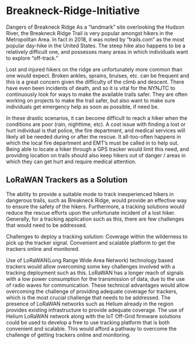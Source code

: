 # Breakneck-Ridge-Initiative

Dangers of Breakneck Ridge
As a “landmark” site overlooking the Hudson River, the Breakneck Ridge Trail is very popular amongst hikers in the Metropolitan Area. In fact in 2018, it was noted by “trails.com” as the most popular day-hike in the United States. The steep hike also happens to be a relatively difficult one, and possesses many areas in which individuals want to explore “off-track.”

Lost and injured hikers on the ridge are unfortunately more common than one would expect. Broken ankles, sprains, bruises, etc. can be frequent and this is a great concern given the difficulty of the climb and descent. There have even been incidents of death, and so it is vital for the NYNJTC to continuously look for ways to make the available trails safer. They are often working on projects to make the trail safer, but also want to make sure individuals get emergency help as soon as possible, if need be.

In these drastic scenarios, it can become difficult to reach a hiker when the conditions are poor (rain, nighttime, etc). A cost issue with finding a lost or hurt individual is that police, the fire department, and medical services will likely all be needed during or after the rescue. It all-too-often happens in which the local fire department and EMT’s must be called in to help out. Being able to locate a hiker through a GPS tracker would limit this need, and providing location on trails should also keep hikers out of danger / areas in which they can get hurt and require medical attention.

## LoRaWAN Trackers as a Solution

The ability to provide a suitable mode to track inexperienced hikers in dangerous trails, such as Breakneck Ridge, would provide an effective way to ensure the safety of the hikers. Furthermore, a tracking solutions would reduce the rescue efforts upon the unfortunate incident of a lost hiker. Generally, for a tracking application such as this, there are few challenges that would need to be addressed. 

Challenges to deploy a tracking solution:
Coverage within the wilderness to pick up the tracker signal.
Convenient and scalable platform to get the trackers online and monitored.

Use of LoRaWAN(Long Range Wide Area Network) technology based trackers would allow overcoming some key challenges involved with a tracking deployment such as this. LoRaWAN has a longer reach of signals with a low power consumption for the transmission of data, due to the use of radio waves for communication. These technical advantages would allow overcoming the challenge of providing adequate coverage for trackers, which is the most crucial challenge that needs to be addressed. The presence of LoRaWAN networks such as Helium already in the region provides existing infrastructure to provide adequate coverage. The use of Helium LoRaWAN network along with the IoT Off-Grid firmware solutions could be used to develop a free to use tracking platform that is both convenient and scalable. This would afford a pathway to overcome the challenge of getting trackers online and monitoring. 
